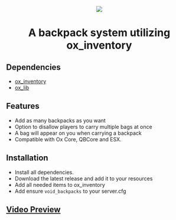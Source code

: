 <div align="center">
    <img src="https://i.ibb.co/C62cZS9/void-backpacks-banner.jpg">
</div>
<div align='center'><h1>A backpack system utilizing ox_inventory</h1></div>

## Dependencies
* [ox_inventory](https://github.com/overextended/ox_inventory)
* [ox_lib](https://github.com/overextended/ox_lib)

## Features
* Add as many backpacks as you want
* Option to disallow players to carry multiple bags at once
* A bag will appear on you when carrying a backpack
* Compatible with Ox Core, QBCore and ESX.

## Installation
* Install all dependencies.
* Download the latest release and add it to your resources
* Add all needed items to ox_inventory
* Add ensure `void_backpacks` to your server.cfg

## [Video Preview](https://streamable.com/t3xvos)
